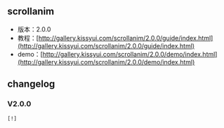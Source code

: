 ## scrollanim

* 版本：2.0.0
* 教程：[http://gallery.kissyui.com/scrollanim/2.0.0/guide/index.html](http://gallery.kissyui.com/scrollanim/2.0.0/guide/index.html)
* demo：[http://gallery.kissyui.com/scrollanim/2.0.0/demo/index.html](http://gallery.kissyui.com/scrollanim/2.0.0/demo/index.html)

## changelog

### V2.0.0

    [!]


